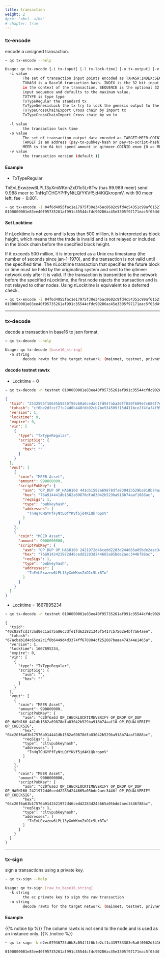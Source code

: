 ```yaml
---
title: transaction
weight: 2
#pre: "<b>1. </b>"
# chapter: true
---
```


### tx-encode

encode a unsigned transaction.

```bash
~ qx tx-encode --help

Usage: qx tx-encode [-i tx-input] [-l tx-lock-time] [-o tx-output] [-v tx-version] 
  -i value
    	The set of transaction input points encoded as TXHASH:INDEX:SEQUENCE:TXTYPE. 
    	TXHASH is a Base16 transaction hash. INDEX is the 32 bit input index
    	in the context of the transaction. SEQUENCE is the optional 32 bit 
    	input sequence and defaults to the maximum value.
    	TXTYPE is type type
    	TxTypeRegular the standard tx
    	TxTypeGenesisLock the tx try to lock the genesis output to the stake pool
    	TxTypeCrossChainExport Cross chain by import tx
    	TxTypeCrossChainImport Cross chain by vm tx
    	
  -l value
    	the transaction lock time
  -o value
    	The set of transaction output data encoded as TARGET:MEER:COINID:TXTYPE. 
    	TARGET is an address (pay-to-pubkey-hash or pay-to-script-hash).
    	MEER is the 64 bit spend amount in qitmeer.COINID enum {0 => MEER,1=>ETHID}
  -v value
    	the transaction version (default 1)
```

#### Example

- TxTypeRegular

TnEvLExwzew6LPL13yXmWKnnZxD1c5Lr8Tw (has 99.989 meer) send 9.988 meer to TnHqTCHGYPfFyNtLQfYKVf5jd4KiQkropmV, with 90 meer left, fee = 0.001.

```bash
~ qx tx-encode -i 04f6d4055fac1e17975f30e345ac8602c9fd4c54351c99af615273950fe43ee8:0:4294967295:TxTypeRegular -l 0 -o TnHqTCHGYPfFyNtLQfYKVf5jd4KiQkropmV:9.988:0:TxTypeRegular -o TnEvLExwzew6LPL13yXmWKnnZxD1c5Lr8Tw:90:0:TxTypeRegular
0100000001e83ee40f95735261af991c35544cfdc90286ac45e3305f97171eac5f05d4f60400000000ffffffff020000807a883b000000001976a914441db1582a69878dfa83042b529ba918b74aaf1088ac0000001a7118020000001976a9142421972d46cedd2283d244665a05bde2aec3446f88ac0000000000000000c8d360630100-7b22696e707574223a7b2230223a307d2c226f7574707574223a7b2230223a302c2231223a307d7d
```



#### Set Locktime

If nLocktime is not zero and is less than 500 million, it is interpreted as block height, which means that the trade is invalid and is not relayed or included in the block chain before the specified block height.

If it exceeds 500 million, it is interpreted as a Unix era timestamp (the number of seconds since jan-1-1970), and the transaction is not valid until the specified time. The nLocktime transaction that specifies the future block or time must be held by the originating system and sent to the qitmeer network only after it is valid. If the transaction is transmitted to the network before the specified nLocktime, the first node rejects the transaction and is not relayed to other nodes. Using nLocktime is equivalent to a deferred check.

```bash
~ qx tx-encode -i 04f6d4055fac1e17975f30e345ac8602c9fd4c54351c99af615273950fe43ee8:0:4294967295:TxTypeRegular -l 1667895234 -o TnHqTCHGYPfFyNtLQfYKVf5jd4KiQkropmV:9.988:0:TxTypeRegular -o TnEvLExwzew6LPL13yXmWKnnZxD1c5Lr8Tw:90:0:TxTypeRegular
0100000001e83ee40f95735261af991c35544cfdc90286ac45e3305f97171eac5f05d4f60400000000feffffff020000807a883b000000002004c20f6a63b17576a914441db1582a69878dfa83042b529ba918b74aaf1088ac0000001a7118020000002004c20f6a63b17576a9142421972d46cedd2283d244665a05bde2aec3446f88acc20f6a6300000000b5d860630100-7b22696e707574223a7b2230223a307d2c226f7574707574223a7b2230223a302c2231223a307d7d
```

---

### tx-decode

decode a transaction in base16 to json format.

```bash
~ qx tx-decode --help

Usage: qx tx-decode [base16_string] 
  -n string
    	decode rawtx for the target network. (mainnet, testnet, privnet) (default "mainnet")
```

#### decode testnet rawtx

- Locktime = 0

```bash
~ qx tx-decode -n testnet 0100000001e83ee40f95735261af991c35544cfdc90286ac45e3305f97171eac5f05d4f60400000000ffffffff020000807a883b000000001976a914441db1582a69878dfa83042b529ba918b74aaf1088ac0000001a7118020000001976a9142421972d46cedd2283d244665a05bde2aec3446f88ac0000000000000000c8d360630100-7b22696e707574223a7b2230223a307d2c226f7574707574223a7b2230223a302c2231223a307d7d
```

```json
{
  "txid": "2532595f10645b5550f90c60a6cedac1fd947aba26ff880f609e7c686f7e0401",
  "txhash": "cf6be2dfccf7fc24d0b448fdb92cb7be934505f15d411bce2f4faf4f95d6e79b",
  "version": 1,
  "locktime": 0,
  "expire": 0,
  "vin": [
    {
      "type": "TxTypeRegular",
      "scriptSig": {
        "asm": "",
        "hex": ""
      }
    }
  ],
  "vout": [
    {
      "coin": "MEER Asset",
      "amount": 998800000,
      "scriptPubKey": {
        "asm": "OP_DUP OP_HASH160 441db1582a69878dfa83042b529ba918b74aaf10 OP_EQUALVERIFY OP_CHECKSIG",
        "hex": "76a914441db1582a69878dfa83042b529ba918b74aaf1088ac",
        "reqSigs": 1,
        "type": "pubkeyhash",
        "addresses": [
          "TnHqTCHGYPfFyNtLQfYKVf5jd4KiQkropmV"
        ]
      }
    },
    {
      "coin": "MEER Asset",
      "amount": 9000000000,
      "scriptPubKey": {
        "asm": "OP_DUP OP_HASH160 2421972d46cedd2283d244665a05bde2aec3446f OP_EQUALVERIFY OP_CHECKSIG",
        "hex": "76a9142421972d46cedd2283d244665a05bde2aec3446f88ac",
        "reqSigs": 1,
        "type": "pubkeyhash",
        "addresses": [
          "TnEvLExwzew6LPL13yXmWKnnZxD1c5Lr8Tw"
        ]
      }
    }
  ]
}
```

- Locktime = 1667895234

```bash
~ qx tx-decode -n testnet 0100000001e83ee40f95735261af991c35544cfdc90286ac45e3305f97171eac5f05d4f60400000000feffffff020000807a883b000000002004c20f6a63b17576a914441db1582a69878dfa83042b529ba918b74aaf1088ac0000001a7118020000002004c20f6a63b17576a9142421972d46cedd2283d244665a05bde2aec3446f88acc20f6a6300000000b5d860630100-7b22696e707574223a7b2230223a307d2c226f7574707574223a7b2230223a302c2231223a307d7d
```
```jason
{
  "txid": "40c8a8fcd173ad0ec1ad75a06c3dfe1fd623821345f5417cb7562e4bf7a64aee",
  "txhash": "67acbab1d4c65ca2c1f0b6449d4d3374ff670004cf252087beaa474344e1465a",
  "version": 1,
  "locktime": 1667895234,
  "expire": 0,
  "vin": [
    {
      "type": "TxTypeRegular",
      "scriptSig": {
        "asm": "",
        "hex": ""
      }
    }
  ],
  "vout": [
    {
      "coin": "MEER Asset",
      "amount": 998800000,
      "scriptPubKey": {
        "asm": "c20f6a63 OP_CHECKLOCKTIMEVERIFY OP_DROP OP_DUP OP_HASH160 441db1582a69878dfa83042b529ba918b74aaf10 OP_EQUALVERIFY OP_CHECKSIG",
        "hex": "04c20f6a63b17576a914441db1582a69878dfa83042b529ba918b74aaf1088ac",
        "reqSigs": 1,
        "type": "cltvpubkeyhash",
        "addresses": [
          "TnHqTCHGYPfFyNtLQfYKVf5jd4KiQkropmV"
        ]
      }
    },
    {
      "coin": "MEER Asset",
      "amount": 9000000000,
      "scriptPubKey": {
        "asm": "c20f6a63 OP_CHECKLOCKTIMEVERIFY OP_DROP OP_DUP OP_HASH160 2421972d46cedd2283d244665a05bde2aec3446f OP_EQUALVERIFY OP_CHECKSIG",
        "hex": "04c20f6a63b17576a9142421972d46cedd2283d244665a05bde2aec3446f88ac",
        "reqSigs": 1,
        "type": "cltvpubkeyhash",
        "addresses": [
          "TnEvLExwzew6LPL13yXmWKnnZxD1c5Lr8Tw"
        ]
      }
    }
  ]
}
```

---

### tx-sign

sign a transactions using a private key.

```bash
~ qx tx-sign --help

Usage: qx tx-sign [raw_tx_base16_string] 
  -k string
    	the ec private key to sign the raw transaction
  -n string
    	decode rawtx for the target network. (mainnet, testnet, privnet) (default "mainnet")
```

#### Example

{{% notice tip %}}
The column rawtx is not send to the node and is used as an instance only.
{{% /notice %}}

```bash
~ qx tx-sign -k e2ec07936723d6b8c054f1f6bfe2cf1c439733303e5a6f0062d54168d9265b14 -n testnet 0100000001e83ee40f95735261af991c35544cfdc90286ac45e3305f97171eac5f05d4f60400000000ffffffff020000807a883b000000001976a914441db1582a69878dfa83042b529ba918b74aaf1088ac0000001a7118020000001976a9142421972d46cedd2283d244665a05bde2aec3446f88ac0000000000000000c8d360630100-7b22696e707574223a7b2230223a307d2c226f7574707574223a7b2230223a302c2231223a307d7d

0100000001e83ee40f95735261af991c35544cfdc90286ac45e3305f97171eac5f05d4f60400000000ffffffff020000807a883b000000001976a914441db1582a69878dfa83042b529ba918b74aaf1088ac0000001a7118020000001976a9142421972d46cedd2283d244665a05bde2aec3446f88ac0000000000000000c8d36063016b483045022100981bc66c021d792f53ecb6d2b1fc001ec91f11df055b8fc78f3cf7df88e51c0102200744540c34b4c0a5ab47341f4db48668a2003c85ee8647bf7495747aff6bb5f10121036d16522df27ff0b534fc853e19e1f77fefb6c7341819574b5c83fa1e968f54e8
```
